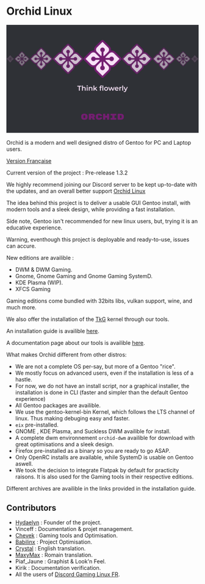 # Orchid Linux 

![Orchid Logo](img/Orchid-Think_3.3_-_N.png)

Orchid is a modern and well designed distro of Gentoo for PC and Laptop users.

[Version Française](https://github.com/wamuu-sudo/orchid/blob/main/README.md)

Current version of the project : Pre-release 1.3.2

We highly recommend joining our Discord server to be kept up-to-date with the updates, and an overall better support [Orchid Linux](https://discord.gg/Wegk7a6TQ8)

The idea behind this project is to deliver a usable GUI Gentoo install, with modern tools and a sleek design, while providing a fast installation.

Side note, Gentoo isn't recommended for new linux users, but, trying it is an educative experience.

Warning, eventhough this project is deployable and ready-to-use, issues can accure.

New editions are availible :

- DWM & DWM Gaming.
- Gnome, Gnome Gaming and Gnome Gaming SystemD.
- KDE Plasma (WIP).
- XFCS Gaming


Gaming editions come bundled with 32bits libs, vulkan support, wine, and much more.

We also offer the installation of the [TkG](https://github.com/Frogging-Family/linux-tkg) kernel through our tools.

An installation guide is availible [here](https://github.com/juliiine/orchid/blob/main/INSTALLATION-EN.md).

A documentation page about our tools is availible [here](https://github.com/wamuu-sudo/orchid/blob/main/TOOLS-EN.md).

What makes Orchid different from other distros:

- We are not a complete OS per-say, but more of a Gentoo "rice".
- We mostly focus on advanced users, even if the installation is less of a hastle.
- For now, we do not have an install script, nor a graphical installer, the installation is done in CLI (faster and simpler than the default Gentoo experience)
- All Gentoo packages are availible.
- We use the gentoo-kernel-bin Kernel, which follows the LTS channel of linux. Thus making debuging easy and faster.
- `eix` pre-installed.
- GNOME , KDE Plasma, and Suckless DWM availible for install.
- A complete dwm environnement `orchid-dwm` availible for download with great optimisations and a sleek design.
- Firefox pre-installed as a binary so you are ready to go ASAP.
- Only OpenRC installs are available, while SystemD is usable on Gentoo aswell.
- We took the decision to integrate Flatpak by default for practicity raisons. It is also used for the Gaming tools in their respective editions. 

Different archives are availible in the links provided in the installation guide.

## Contributors

- [Hydaelyn](https://github.com/wamuu-sudo) : Founder of the project.
- Vinceff : Documentation & projet management.
- [Chevek](https://github.com/chevek) : Gaming tools and Optimisation.
- [Babilinx](https://github.com/babilinx) : Project Optimisation.
- [Crystal](https://crystal-trd.github.io) : English translation.
- [MaxyMax](https://github.com/maxgmstudios) : Romain translation.
- Piaf_Jaune : Graphist & Look'n Feel.
- Kirik : Documentation verification.
- All the users of  [Discord Gaming Linux FR](https://discord.gg/KAzznM4Fnb).
